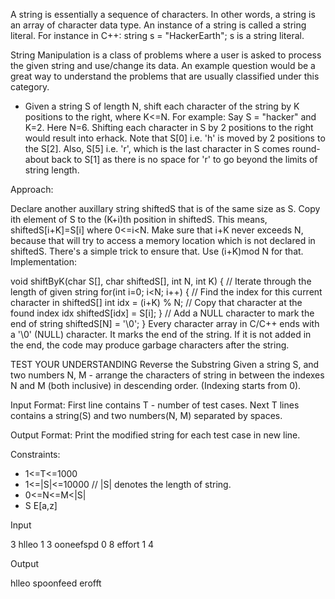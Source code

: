 A string is essentially a sequence of characters. In other words, a string is an array of character data type. An instance of a string is called a string literal. For instance in C++: string s = "HackerEarth"; 
s is a string literal.

String Manipulation is a class of problems where a user is asked to process the given string and use/change its data. An example question would be a great way to understand the problems that are usually classified under this category.

 * Given a string S of length N, shift each character of the string by K positions to the right, where K<=N.
For example: Say S = "hacker" and K=2. Here N=6.
Shifting each character in S by 2 positions to the right would result into erhack.
Note that S[0] i.e. 'h' is moved by 2 positions to the S[2]. Also, S[5] i.e. 'r', which is the last character in S comes round-about back to S[1] as there is no space for 'r' to go beyond the limits of string length.

Approach:

Declare another auxillary string shiftedS that is of the same size as S.
Copy ith element of S to the (K+i)th position in shiftedS. This means, shiftedS[i+K]=S[i] where 0<=i<N.
Make sure that i+K never exceeds N, because that will try to access a memory location which is not declared in shiftedS. There's a simple trick to ensure that. Use (i+K)mod N for that.
Implementation:

void shiftByK(char S[], char shiftedS[], int N, int K) {
    // Iterate through the length of given string
    for(int i=0; i<N; i++) {
        // Find the index for this current character in shiftedS[]
        int idx = (i+K) % N;
        // Copy that character at the found index idx
        shiftedS[idx] = S[i];
    }
    // Add a NULL character to mark the end of string
    shiftedS[N] = '\0';
}
Every character array in C/C++ ends with a '\0' (NULL) character. It marks the end of the string. If it is not added in the end, the code may produce garbage characters after the string.

TEST YOUR UNDERSTANDING
Reverse the Substring Given a string S, and two numbers N, M - arrange the characters of string in between the indexes N and M (both inclusive) in descending order. (Indexing starts from 0).

Input Format:
First line contains T - number of test cases.
Next T lines contains a string(S) and two numbers(N, M) separated by spaces.

Output Format:
Print the modified string for each test case in new line.

Constraints:

* 1<=T<=1000
* 1<=|S|<=10000 // |S| denotes the length of string.
* 0<=N<=M<|S|
* S E[a,z]

Input

3
hlleo 1 3
ooneefspd 0 8
effort 1 4

Output

hlleo
spoonfeed
erofft